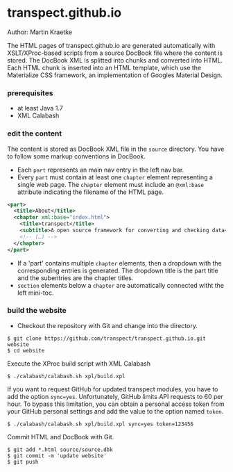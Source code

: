 # transpect.github.io

Author: Martin Kraetke


The HTML pages of transpect.github.io are generated automatically with XSLT/XProc-based scripts from 
a source DocBook file where the content is stored. The DocBook XML is splitted into chunks and converted into HTML. 
Each HTML chunk is inserted into an HTML template, which use the Materialize CSS framework, an 
implementation of Googles Material Design.

### prerequisites

* at least Java 1.7
* XML Calabash

### edit the content

The content is stored as DocBook XML file in the `source` directory. You have to follow some markup conventions in DocBook.

* Each `part` represents an main nav entry in the left nav bar.
* Every `part` must contain at least one `chapter` element representing a single web page. The `chapter` element must 
include an `@xml:base` attribute indicating the filename of the HTML page.
```xml
<part>
  <title>About</title>
  <chapter xml:base="index.html">
    <title>transpect</title>
    <subtitle>A open source framework for converting and checking data</subtitle>
    <!-- (…) --> 
  </chapter>
</part>
```
* If a 'part' contains multiple `chapter` elements, then a dropdown with the corresponding entries is generated. 
The dropdown title is the part title and the subentries are the chapter titles.
* `section` elements below a `chapter` are automatically connected witht the left mini-toc.

### build the website

* Checkout the repository with Git and change into the directory.

```
$ git clone https://github.com/transpect/transpect.github.io.git website
$ cd website
```
Execute the XProc build script with XML Calabash

```
$ ./calabash/calabash.sh xpl/build.xpl
```

If you want to request GitHub for updated transpect modules, you have to add the option `sync=yes`.
Unfortunately, GitHub limits API requests to 60 per hour. To bypass this limitation, you
can obtain a personal access token from your GitHub personal settings and add the value to the
option named `token`.

```
$ ./calabash/calabash.sh xpl/build.xpl sync=yes token=123456
```

Commit HTML and DocBook with Git.

```
$ git add *.html source/source.dbk
$ git commit -m 'update website'
$ git push
```
